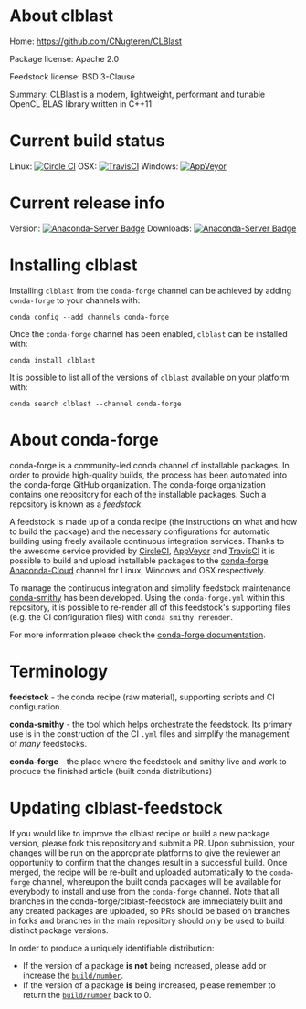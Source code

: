 About clblast
=============

Home: https://github.com/CNugteren/CLBlast

Package license: Apache 2.0

Feedstock license: BSD 3-Clause

Summary: CLBlast is a modern, lightweight, performant and tunable OpenCL BLAS library written in C++11



Current build status
====================

Linux: [![Circle CI](https://circleci.com/gh/conda-forge/clblast-feedstock.svg?style=shield)](https://circleci.com/gh/conda-forge/clblast-feedstock)
OSX: [![TravisCI](https://travis-ci.org/conda-forge/clblast-feedstock.svg?branch=master)](https://travis-ci.org/conda-forge/clblast-feedstock)
Windows: [![AppVeyor](https://ci.appveyor.com/api/projects/status/github/conda-forge/clblast-feedstock?svg=True)](https://ci.appveyor.com/project/conda-forge/clblast-feedstock/branch/master)

Current release info
====================
Version: [![Anaconda-Server Badge](https://anaconda.org/conda-forge/clblast/badges/version.svg)](https://anaconda.org/conda-forge/clblast)
Downloads: [![Anaconda-Server Badge](https://anaconda.org/conda-forge/clblast/badges/downloads.svg)](https://anaconda.org/conda-forge/clblast)

Installing clblast
==================

Installing `clblast` from the `conda-forge` channel can be achieved by adding `conda-forge` to your channels with:

```
conda config --add channels conda-forge
```

Once the `conda-forge` channel has been enabled, `clblast` can be installed with:

```
conda install clblast
```

It is possible to list all of the versions of `clblast` available on your platform with:

```
conda search clblast --channel conda-forge
```


About conda-forge
=================

conda-forge is a community-led conda channel of installable packages.
In order to provide high-quality builds, the process has been automated into the
conda-forge GitHub organization. The conda-forge organization contains one repository
for each of the installable packages. Such a repository is known as a *feedstock*.

A feedstock is made up of a conda recipe (the instructions on what and how to build
the package) and the necessary configurations for automatic building using freely
available continuous integration services. Thanks to the awesome service provided by
[CircleCI](https://circleci.com/), [AppVeyor](http://www.appveyor.com/)
and [TravisCI](https://travis-ci.org/) it is possible to build and upload installable
packages to the [conda-forge](https://anaconda.org/conda-forge)
[Anaconda-Cloud](http://docs.anaconda.org/) channel for Linux, Windows and OSX respectively.

To manage the continuous integration and simplify feedstock maintenance
[conda-smithy](http://github.com/conda-forge/conda-smithy) has been developed.
Using the ``conda-forge.yml`` within this repository, it is possible to re-render all of
this feedstock's supporting files (e.g. the CI configuration files) with ``conda smithy rerender``.

For more information please check the [conda-forge documentation](https://conda-forge.org/docs/).

Terminology
===========

**feedstock** - the conda recipe (raw material), supporting scripts and CI configuration.

**conda-smithy** - the tool which helps orchestrate the feedstock.
                   Its primary use is in the construction of the CI ``.yml`` files
                   and simplify the management of *many* feedstocks.

**conda-forge** - the place where the feedstock and smithy live and work to
                  produce the finished article (built conda distributions)


Updating clblast-feedstock
==========================

If you would like to improve the clblast recipe or build a new
package version, please fork this repository and submit a PR. Upon submission,
your changes will be run on the appropriate platforms to give the reviewer an
opportunity to confirm that the changes result in a successful build. Once
merged, the recipe will be re-built and uploaded automatically to the
`conda-forge` channel, whereupon the built conda packages will be available for
everybody to install and use from the `conda-forge` channel.
Note that all branches in the conda-forge/clblast-feedstock are
immediately built and any created packages are uploaded, so PRs should be based
on branches in forks and branches in the main repository should only be used to
build distinct package versions.

In order to produce a uniquely identifiable distribution:
 * If the version of a package **is not** being increased, please add or increase
   the [``build/number``](http://conda.pydata.org/docs/building/meta-yaml.html#build-number-and-string).
 * If the version of a package **is** being increased, please remember to return
   the [``build/number``](http://conda.pydata.org/docs/building/meta-yaml.html#build-number-and-string)
   back to 0.